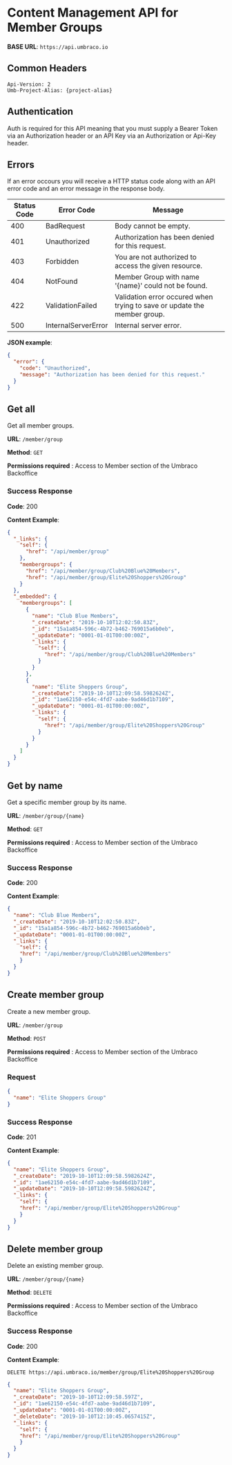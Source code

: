 # Content Management API for Member Groups

**BASE URL**: `https://api.umbraco.io`

## Common Headers

```http
Api-Version: 2
Umb-Project-Alias: {project-alias}
```

## Authentication

Auth is required for this API meaning that you must supply a Bearer Token via an Authorization header or an API Key via an Authorization or Api-Key header.

## Errors

If an error occours you will receive a HTTP status code along with an API error code and an error message in the response body.

| Status Code | Error Code           | Message                                                                  |
| ----------- | -------------------- | ------------------------------------------------------------------------ |
| 400         | BadRequest           | Body cannot be empty.                                                    |
| 401         | Unauthorized         | Authorization has been denied for this request.                          |
| 403         | Forbidden            | You are not authorized to access the given resource.                     |
| 404         | NotFound             | Member Group with name '{name}' could not be found.                      |
| 422         | ValidationFailed     | Validation error occured when trying to save or update the member group. |
| 500         | InternalServerError  | Internal server error.                                                   |

**JSON example**:

```json
{
  "error": {
    "code": "Unauthorized",
    "message": "Authorization has been denied for this request."
  }
}
```

## Get all

Get all member groups.

**URL**: `/member/group`

**Method**: `GET`

**Permissions required** : Access to Member section of the Umbraco Backoffice

### Success Response

**Code**: 200

**Content Example**:

```json
{
  "_links": {
    "self": {
      "href": "/api/member/group"
    },
    "membergroups": {
      "href": "/api/member/group/Club%20Blue%20Members",
      "href": "/api/member/group/Elite%20Shoppers%20Group"
    }
  },
  "_embedded": {
    "membergroups": [
      {
        "name": "Club Blue Members",
        "_createDate": "2019-10-10T12:02:50.83Z",
        "_id": "15a1a854-596c-4b72-b462-769015a6b0eb",
        "_updateDate": "0001-01-01T00:00:00Z",
        "_links": {
          "self": {
            "href": "/api/member/group/Club%20Blue%20Members"
          }
        }
      },
      {
        "name": "Elite Shoppers Group",
        "_createDate": "2019-10-10T12:09:58.5982624Z",
        "_id": "1ae62150-e54c-4fd7-aabe-9ad46d1b7109",
        "_updateDate": "0001-01-01T00:00:00Z",
        "_links": {
          "self": {
            "href": "/api/member/group/Elite%20Shoppers%20Group"
          }
        }
      }
    ]
  }
}
```

## Get by name

Get a specific member group by its name.

**URL**: `/member/group/{name}`

**Method**: `GET`

**Permissions required** : Access to Member section of the Umbraco Backoffice

### Success Response

**Code**: 200

**Content Example**:

```json
{
  "name": "Club Blue Members",
  "_createDate": "2019-10-10T12:02:50.83Z",
  "_id": "15a1a854-596c-4b72-b462-769015a6b0eb",
  "_updateDate": "0001-01-01T00:00:00Z",
  "_links": {
    "self": {
    "href": "/api/member/group/Club%20Blue%20Members"
    }
  }
}
```

## Create member group

Create a new member group.

**URL**: `/member/group`

**Method**: `POST`

**Permissions required** : Access to Member section of the Umbraco Backoffice

### Request

```json
{
  "name": "Elite Shoppers Group"
}
```

### Success Response

**Code**: 201

**Content Example**:

```json
{
  "name": "Elite Shoppers Group",
  "_createDate": "2019-10-10T12:09:58.5982624Z",
  "_id": "1ae62150-e54c-4fd7-aabe-9ad46d1b7109",
  "_updateDate": "2019-10-10T12:09:58.5982624Z",
  "_links": {
    "self": {
    "href": "/api/member/group/Elite%20Shoppers%20Group"
    }
  }
}
```

## Delete member group

Delete an existing member group.

**URL**: `/member/group/{name}`

**Method**: `DELETE`

**Permissions required** : Access to Member section of the Umbraco Backoffice

### Success Response

**Code**: 200

**Content Example**:

`DELETE https://api.umbraco.io/member/group/Elite%20Shoppers%20Group`

```json
{
  "name": "Elite Shoppers Group",
  "_createDate": "2019-10-10T12:09:58.597Z",
  "_id": "1ae62150-e54c-4fd7-aabe-9ad46d1b7109",
  "_updateDate": "0001-01-01T00:00:00Z",
  "_deleteDate": "2019-10-10T12:10:45.0657415Z",
  "_links": {
    "self": {
    "href": "/api/member/group/Elite%20Shoppers%20Group"
    }
  }
}
```
